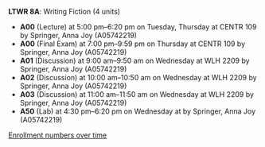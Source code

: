 **LTWR 8A**: Writing Fiction (4 units)

- **A00** (Lecture) at 5:00 pm–6:20 pm on Tuesday, Thursday at CENTR 109 by Springer, Anna Joy (A05742219)
- **A00** (Final Exam) at 7:00 pm–9:59 pm on Thursday at CENTR 109 by Springer, Anna Joy (A05742219)
- **A01** (Discussion) at 9:00 am–9:50 am on Wednesday at WLH 2209 by Springer, Anna Joy (A05742219)
- **A02** (Discussion) at 10:00 am–10:50 am on Wednesday at WLH 2209 by Springer, Anna Joy (A05742219)
- **A03** (Discussion) at 11:00 am–11:50 am on Wednesday at WLH 2209 by Springer, Anna Joy (A05742219)
- **A50** (Lab) at 4:30 pm–6:20 pm on Wednesday at   by Springer, Anna Joy (A05742219)

[Enrollment numbers over time](./LTWR8A.tsv)
